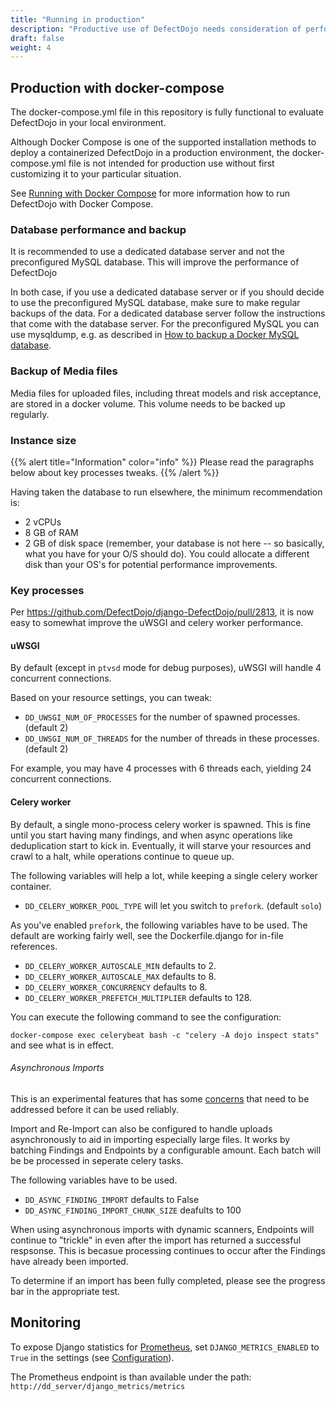 ```yaml
---
title: "Running in production"
description: "Productive use of DefectDojo needs consideration of performance and backups."
draft: false
weight: 4
---
```


## Production with docker-compose

The docker-compose.yml file in this repository is fully functional to evaluate DefectDojo in your local environment.

Although Docker Compose is one of the supported installation methods to deploy a containerized DefectDojo in a production environment, the docker-compose.yml file is not intended for production use without first customizing it to your particular situation.

See [Running with Docker Compose](https://github.com/DefectDojo/django-DefectDojo/blob/master/readme-docs/DOCKER.md) for more information how to run DefectDojo with Docker Compose.

### Database performance and backup

It is recommended to use a dedicated database server and not the preconfigured MySQL database. This will improve the performance of DefectDojo

In both case, if you use a dedicated database server or if you should decide to use the preconfigured MySQL database, make sure to make regular backups of the data. For a dedicated database server follow the instructions that come with the database server. For the preconfigured MySQL you can use mysqldump, e.g. as described in [How to backup a Docker MySQL database](https://dev.to/grant_bartlett/how-to-backup-a-docker-mysql-database-3nd8).

### Backup of Media files

Media files for uploaded files, including threat models and risk acceptance, are stored in a docker volume. This volume needs to be backed up regularly.

### Instance size

{{% alert title="Information" color="info" %}}
Please read the paragraphs below about key processes tweaks.
{{% /alert %}}


Having taken the database to run elsewhere, the minimum recommendation
is:

-   2 vCPUs
-   8 GB of RAM
-   2 GB of disk space (remember, your database is not here \-- so
    basically, what you have for your O/S should do). You could allocate
    a different disk than your OS\'s for potential performance
    improvements.

### Key processes

Per <https://github.com/DefectDojo/django-DefectDojo/pull/2813>, it is
now easy to somewhat improve the uWSGI and celery worker performance.

#### uWSGI

By default (except in `ptvsd` mode for debug purposes), uWSGI will
handle 4 concurrent connections.

Based on your resource settings, you can tweak:

-   `DD_UWSGI_NUM_OF_PROCESSES` for the number of spawned processes.
    (default 2)
-   `DD_UWSGI_NUM_OF_THREADS` for the number of threads in these
    processes. (default 2)

For example, you may have 4 processes with 6 threads each, yielding 24
concurrent connections.

#### Celery worker

By default, a single mono-process celery worker is spawned. This is fine
until you start having many findings, and when async operations like
deduplication start to kick in. Eventually, it will starve your
resources and crawl to a halt, while operations continue to queue up.

The following variables will help a lot, while keeping a single celery
worker container.

-   `DD_CELERY_WORKER_POOL_TYPE` will let you switch to `prefork`.
    (default `solo`)

As you\'ve enabled `prefork`, the following variables have
to be used. The default are working fairly well, see the
Dockerfile.django for in-file references.

-   `DD_CELERY_WORKER_AUTOSCALE_MIN` defaults to 2.
-   `DD_CELERY_WORKER_AUTOSCALE_MAX` defaults to 8.
-   `DD_CELERY_WORKER_CONCURRENCY` defaults to 8.
-   `DD_CELERY_WORKER_PREFETCH_MULTIPLIER` defaults to 128.

You can execute the following command to see the configuration:

`docker-compose exec celerybeat bash -c "celery -A dojo inspect stats"`
and see what is in effect.

###### Asynchronous Imports

This is an experimental features that has some [concerns](https://github.com/DefectDojo/django-DefectDojo/pull/5553#issuecomment-989679555) that need to be addressed before it can be used reliably.

Import and Re-Import can also be configured to handle uploads asynchronously to aid in 
importing especially large files. It works by batching Findings and Endpoints by a 
configurable amount. Each batch will be be processed in seperate celery tasks.

The following variables have to be used.

-   `DD_ASYNC_FINDING_IMPORT` defaults to False
-   `DD_ASYNC_FINDING_IMPORT_CHUNK_SIZE` deafults to 100

When using asynchronous imports with dynamic scanners, Endpoints will continue to "trickle" in
even after the import has returned a successful respsonse. This is becasue processing continues 
to occur after the Findings have already been imported.

To determine if an import has been fully completed, please see the progress bar in the appropriate test.

## Monitoring

To expose Django statistics for [Prometheus](https://prometheus.io/), set
`DJANGO_METRICS_ENABLED` to `True` in the settings
(see [Configuration](../configuration)).

The Prometheus endpoint is than available under the path:
`http://dd_server/django_metrics/metrics`
